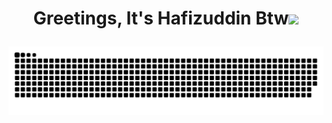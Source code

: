 <h1><p align="center">Greetings, It's Hafizuddin Btw<img src="https://media.giphy.com/media/hvRJCLFzcasrR4ia7z/giphy.gif" width="35px"></h1></a></p>

<div align="center">
  <img  src="https://github.com/1999AZZAR/1999AZZAR/blob/main/resources/img/grid-snake.svg"
       alt="snake" /></a>
</div>
